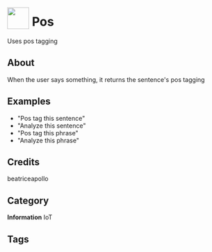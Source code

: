 # <img src="https://raw.githack.com/FortAwesome/Font-Awesome/master/svgs/solid/robot.svg" card_color="#22A7F0" width="50" height="50" style="vertical-align:bottom"/> Pos
Uses pos tagging

## About
When the user says something, it returns the sentence's pos tagging

## Examples
* "Pos tag this sentence"
* "Analyze this sentence"
* "Pos tag this phrase"
* "Analyze this phrase"

## Credits
beatriceapollo

## Category
**Information**
IoT

## Tags

